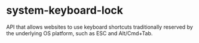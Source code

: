 # system-keyboard-lock
API that allows websites to use keyboard shortcuts traditionally reserved by the underlying OS platform, such as ESC and Alt/Cmd+Tab.
